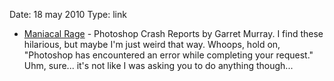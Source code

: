 Date: 18 may 2010
Type: link

* [Maniacal Rage](http://log.maniacalrage.net/tagged/cs4cr) - Photoshop Crash Reports by Garret Murray. I find these hilarious, but maybe I'm just weird that way. Whoops, hold on, "Photoshop has encountered an error while completing your request." Uhm, sure... it's not like I was asking you to do anything though...